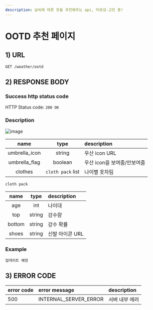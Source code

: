 ```yaml
---
description: 날씨에 따른 옷을 추천해주는 api, 미완성-고민 중!
---
```


# OOTD 추천 페이지

## 1\) URL

```text
GET /weather/ootd
```

## 2\) RESPONSE BODY

### Success http status code

HTTP Status code: `200 OK`

### Description

![image](https://user-images.githubusercontent.com/68107000/124440901-19b4d580-ddb6-11eb-8c94-67a693c80e91.png)

| name | type | description |
| :---: | :---: | :--- |
| umbrella\_icon | string | 우산 icon URL |
| umbrella\_flag | boolean | 우산 icon을 보여줌/안보여줌 |
| clothes | `cloth pack` list | 나이별 옷차림 |

`cloth pack`

| name | type | description |
| :---: | :---: | :--- |
| age | int | 나이대 |
| top | string | 강수량 |
| bottom | string | 강수 확률 |
| shoes | string | 신발 아이콘 URL |

### Example

```
업데이트 예정
```



## 3\) ERROR CODE

| error code | error message | description |
| :--- | :--- | :--- |
| 500 | INTERNAL\_SERVER\_ERROR | 서버 내부 에러 |

